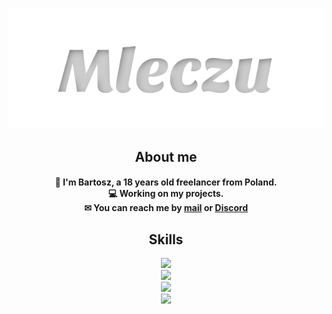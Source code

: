 <p align="center">
  <img src="https://raw.githubusercontent.com/Mleczu/mleczu/master/name.svg" alt="Mleczu" />
</p>

<h2 align="center">
  About me
</h2>
<h4 align="center">
  👋 I'm Bartosz, a 18 years old freelancer from Poland.
  <br>
  💻 Working on my projects.
  <br>
  ✉ You can reach me by <a href="mailto:mleczu@icloud.com">mail</a> or <a href="https://discordapp.com/users/166576531982778369/">Discord</a>
  <br>
</h4>
<h2 align="center">
  Skills
</h2>
<p align="center">
  <img src="https://skillicons.dev/icons?i=react,html,js,jquery,css,tailwind,bootstrap,wordpress" />
  <br>
  <img src="https://skillicons.dev/icons?i=nodejs,ts,nextjs,adonis,discordjs,php,py,lua" />
  <br>
  <img src="https://skillicons.dev/icons?i=git,docker,cloudflare,nginx,linux,blender,ps" />
  <br>
  <img src="https://skillicons.dev/icons?i=mysql,sqlite,graphql,redis" />
</p>
